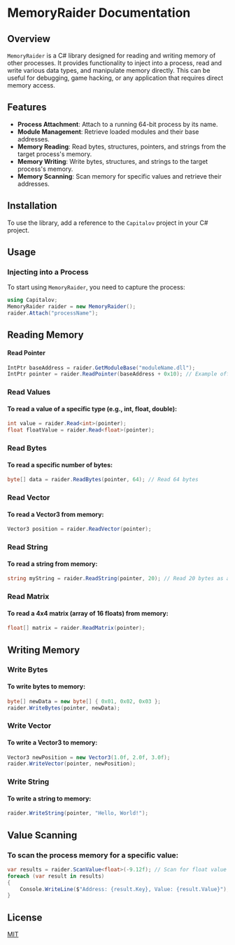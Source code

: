 # MemoryRaider Documentation

## Overview

`MemoryRaider` is a C# library designed for reading and writing memory of other processes. It provides functionality to inject into a process, read and write various data types, and manipulate memory directly. This can be useful for debugging, game hacking, or any application that requires direct memory access.

## Features

- **Process Attachment**: Attach to a running 64-bit process by its name.
- **Module Management**: Retrieve loaded modules and their base addresses.
- **Memory Reading**: Read bytes, structures, pointers, and strings from the target process's memory.
- **Memory Writing**: Write bytes, structures, and strings to the target process's memory.
- **Memory Scanning**: Scan memory for specific values and retrieve their addresses.

## Installation

To use the library, add a reference to the `Capitalov` project in your C# project.

## Usage

### Injecting into a Process

To start using `MemoryRaider`, you need to capture the process:

```csharp
using Capitalov;
MemoryRaider raider = new MemoryRaider();
raider.Attach("processName");
```

## Reading Memory
#### Read Pointer
```csharp
IntPtr baseAddress = raider.GetModuleBase("moduleName.dll");
IntPtr pointer = raider.ReadPointer(baseAddress + 0x10); // Example offset
```
### Read Values
#### To read a value of a specific type (e.g., int, float, double):
```csharp
int value = raider.Read<int>(pointer);
float floatValue = raider.Read<float>(pointer);
```
### Read Bytes
#### To read a specific number of bytes:
```csharp
byte[] data = raider.ReadBytes(pointer, 64); // Read 64 bytes
```
### Read Vector
#### To read a Vector3 from memory:
```csharp
Vector3 position = raider.ReadVector(pointer);
```
### Read String
#### To read a string from memory:
```csharp
string myString = raider.ReadString(pointer, 20); // Read 20 bytes as a string
```
### Read Matrix
#### To read a 4x4 matrix (array of 16 floats) from memory:
```csharp
float[] matrix = raider.ReadMatrix(pointer);
```

## Writing Memory
### Write Bytes
#### To write bytes to memory:
```csharp
byte[] newData = new byte[] { 0x01, 0x02, 0x03 };
raider.WriteBytes(pointer, newData);
```
### Write Vector
#### To write a Vector3 to memory:
```csharp
Vector3 newPosition = new Vector3(1.0f, 2.0f, 3.0f);
raider.WriteVector(pointer, newPosition);
```
### Write String
#### To write a string to memory:
```csharp
raider.WriteString(pointer, "Hello, World!");
```
## Value Scanning
### To scan the process memory for a specific value:
```csharp
var results = raider.ScanValue<float>(-9.12f); // Scan for float value -9.12
foreach (var result in results)
{
    Console.WriteLine($"Address: {result.Key}, Value: {result.Value}");
}
```
## License
[MIT](https://github.com/capital0v/MemoryRaider/blob/main/LICENSE)